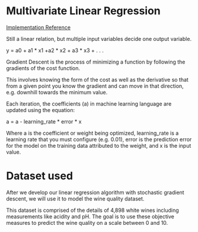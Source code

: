 # Multivariate Linear Regression

[Implementation Reference](https://machinelearningmastery.com/implement-linear-regression-stochastic-gradient-descent-scratch-python/)

Still a linear relation, but multiple input variables decide one output variable.

y = a0 + a1 * x1 +a2 * x2 + a3 * x3 + . . . 

Gradient Descent is the process of minimizing a function by following the gradients of the cost function.

This involves knowing the form of the cost as well as the derivative so that from a given point you know the gradient and can move in that direction, e.g. downhill towards the minimum value.

Each iteration, the coefficients (a) in machine learning language are updated using the equation:

a = a - learning_rate * error * x

Where a is the coefficient or weight being optimized, learning_rate is a learning rate that you must configure (e.g. 0.01), error is the prediction error for the model on the training data attributed to the weight, and x is the input value.

# Dataset used

After we develop our linear regression algorithm with stochastic gradient descent, we will use it to model the wine quality dataset.

This dataset is comprised of the details of 4,898 white wines including measurements like acidity and pH. The goal is to use these objective measures to predict the wine quality on a scale between 0 and 10.


